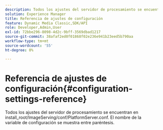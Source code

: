 ```yaml
---
description: Todos los ajustes del servidor de procesamiento se encuentran en install_root/ImageServing/conf/PlatformServer.conf. El nombre de la variable de configuración se muestra entre paréntesis.
solution: Experience Manager
title: Referencia de ajustes de configuración
feature: Dynamic Media Classic,SDK/API
role: Developer,Admin,User
exl-id: 72bbe296-8098-4d2c-9bff-3569dbad1217
source-git-commit: 38afaf2ed0f01868f02e236e941b23eed5b790aa
workflow-type: tm+mt
source-wordcount: '55'
ht-degree: 0%

---
```


# Referencia de ajustes de configuración{#configuration-settings-reference}

Todos los ajustes del servidor de procesamiento se encuentran en install_root/ImageServing/conf/PlatformServer.conf. El nombre de la variable de configuración se muestra entre paréntesis.
